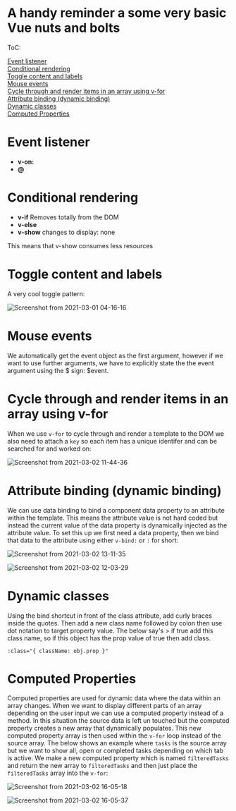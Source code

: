 # A handy reminder a some very basic Vue nuts and bolts

ToC:

[Event listener](#Event-listener)<br>
[Conditional rendering](#Conditional-rendering)<br>
[Toggle content and labels](#Toggle-content-and-labels)<br>
[Mouse events](#Mouse-events)<br>
[Cycle through and render items in an array using v-for](#Cycle-through-and-render-items-in-an-array-using-v-for)<br>
[Attribute binding (dynamic binding)](#Attribute-binding-(dynamic-binding))<br>
[Dynamic classes](#Dynamic-classes)<br>
[Computed Properties](#Computed-Properties)<br>

# Event listener
- **v-on:**
- **@**

# Conditional rendering 
- **v-if** Removes totally from the DOM
- **v-else**
- **v-show** changes to display: none

This means that v-show consumes less resources 

# Toggle content and labels

A very cool toggle pattern:

![Screenshot from 2021-03-01 04-16-16](https://user-images.githubusercontent.com/73107656/109766845-a4aa7700-7bee-11eb-8d3a-965238544fd7.png)

# Mouse events

We automatically get the event object as the first argument, however if we want to use further arguments, we have to explicitly state the the event argument using the $ sign: $event.

# Cycle through and render items in an array using v-for

When we use `v-for` to cycle through and render a template to the DOM we also need to attach a `key` so each item has a unique identifer and can be searched for and worked on:

![Screenshot from 2021-03-02 11-44-36](https://user-images.githubusercontent.com/73107656/109766508-2c43b600-7bee-11eb-8d6c-87a16b870d29.png)


# Attribute binding (dynamic binding)
 We can use data binding to bind a component data property to an attribute within the template. This means the attribute value is not hard coded but instead the current value of the data property is dynamically injected as the attribute value. To set this up we first need a data property, then we bind that data to the attribute using either `v-bind:` or `:` for short:

 ![Screenshot from 2021-03-02 13-11-35](https://user-images.githubusercontent.com/73107656/109766218-c5260180-7bed-11eb-94c6-20fa8e45d24a.png)

![Screenshot from 2021-03-02 12-03-29](https://user-images.githubusercontent.com/73107656/109766222-c6efc500-7bed-11eb-9941-3f766672dce5.png)

# Dynamic classes
Using the bind shortcut in front of the class attribute, add curly braces inside the quotes.  Then add a new class name followed by colon then use dot notation to target property value.  The below say's > if true add this class name, so if this object has the prop value of true then add class. 

```
:class="{ className: obj.prop }"

```


# Computed Properties

Computed properties are used for dynamic data where the data within an array changes.  When we want to display different parts of an array depending on the user input we can use a computed property instead of a method.  In this situation the source data is left un touched but the computed property creates a new array that dynamically populates.  This new computed property array is then used within the `v-for` loop instead of the source array.  The below shows an example where `tasks` is the source array but we want to show all, open or completed tasks depending on which tab is active.  We make a new computed property which is named `filteredTasks` and return the new array to `filteredTasks` and then just place the `filteredTasks` array into the `v-for`:

![Screenshot from 2021-03-02 16-05-18](https://user-images.githubusercontent.com/73107656/109764678-c35b3e80-7beb-11eb-8699-607771076185.png)

![Screenshot from 2021-03-02 16-05-37](https://user-images.githubusercontent.com/73107656/109765360-a5420e00-7bec-11eb-804c-014cf9823e36.png)